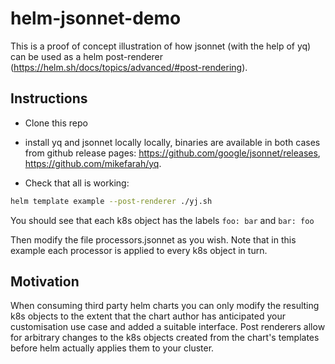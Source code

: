 # helm-jsonnet-demo

This is a proof of concept illustration of how jsonnet (with the help of yq)
can be used as a helm post-renderer
(https://helm.sh/docs/topics/advanced/#post-rendering).


## Instructions

* Clone this repo
* install yq and jsonnet locally locally, binaries are available in both cases
  from github release pages: https://github.com/google/jsonnet/releases, https://github.com/mikefarah/yq.

* Check that all is working:
```sh
helm template example --post-renderer ./yj.sh
```

You should see that each k8s object has the labels `foo: bar` and `bar: foo`

Then modify the file processors.jsonnet as you wish. Note that in this example
each processor is applied to every k8s object in turn.

## Motivation

When consuming third party helm charts you can only modify the resulting k8s
objects to the extent that the chart author has anticipated your customisation
use case and added a suitable interface. Post renderers allow for arbitrary
changes to the k8s objects created from the chart's templates before helm
actually applies them to your cluster.
